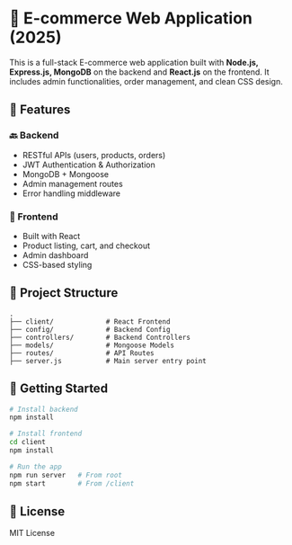 # 🛒 E-commerce Web Application (2025)

This is a full-stack E-commerce web application built with **Node.js, Express.js, MongoDB** on the backend and **React.js** on the frontend. It includes admin functionalities, order management, and clean CSS design.

## 🔧 Features

### 🔙 Backend
- RESTful APIs (users, products, orders)
- JWT Authentication & Authorization
- MongoDB + Mongoose
- Admin management routes
- Error handling middleware

### 🎨 Frontend
- Built with React
- Product listing, cart, and checkout
- Admin dashboard
- CSS-based styling

## 📁 Project Structure

```
.
├── client/             # React Frontend
├── config/             # Backend Config
├── controllers/        # Backend Controllers
├── models/             # Mongoose Models
├── routes/             # API Routes
├── server.js           # Main server entry point
```

## 🚀 Getting Started

```bash
# Install backend
npm install

# Install frontend
cd client
npm install

# Run the app
npm run server   # From root
npm start        # From /client
```

## 📄 License

MIT License
